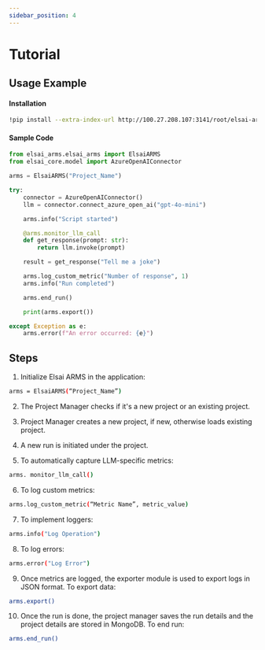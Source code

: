 ```yaml
---
sidebar_position: 4
---
```


# Tutorial

## Usage Example
#### Installation
```bash
!pip install --extra-index-url http://100.27.208.107:3141/root/elsai-arms/+simple/ --trusted-host 100.27.208.107 elsai-arms==0.1.0
```

#### Sample Code
```python
from elsai_arms.elsai_arms import ElsaiARMS
from elsai_core.model import AzureOpenAIConnector

arms = ElsaiARMS("Project_Name")

try:
    connector = AzureOpenAIConnector()
    llm = connector.connect_azure_open_ai("gpt-4o-mini")

    arms.info("Script started")

    @arms.monitor_llm_call
    def get_response(prompt: str):
        return llm.invoke(prompt)

    result = get_response("Tell me a joke")

    arms.log_custom_metric("Number of response", 1)
    arms.info("Run completed")

    arms.end_run()

    print(arms.export())

except Exception as e:
    arms.error(f"An error occurred: {e}")
```
## Steps
1. Initialize Elsai ARMS in the application: 
```bash
arms = ElsaiARMS(“Project_Name”) 
```
2. The Project Manager checks if it's a new project or an existing project. 

3. Project Manager creates a new project, if new, otherwise loads existing project. 

4. A new run is initiated under the project. 

5. To automatically capture LLM-specific metrics: 
```bash
arms. monitor_llm_call() 
```
6. To log custom metrics: 
```bash
arms.log_custom_metric(“Metric Name”, metric_value) 
```
7. To implement loggers:
```bash
arms.info("Log Operation")
```
8. To log errors:
```bash
arms.error("Log Error")
```
9. Once metrics are logged, the exporter module is used to export logs in JSON format. To export data:
```bash
arms.export()
```
10. Once the run is done, the project manager saves the run details and the project details are stored in MongoDB. To end run: 
```bash
arms.end_run() 
```